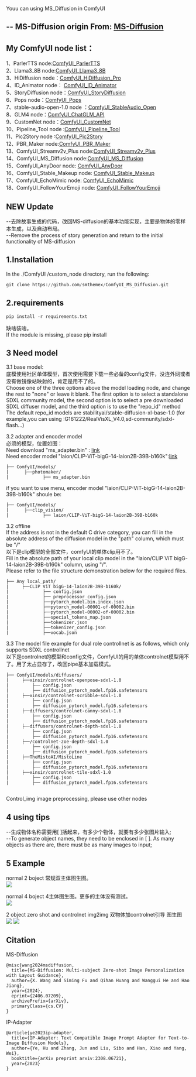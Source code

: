Youu can using MS_Diffusion in ComfyUI 

-- 
MS-Diffusion origin From: [MS-Diffusion](https://github.com/MS-Diffusion/MS-Diffusion)
----
My ComfyUI node list：
-----

1、ParlerTTS node:[ComfyUI_ParlerTTS](https://github.com/smthemex/ComfyUI_ParlerTTS)     
2、Llama3_8B node:[ComfyUI_Llama3_8B](https://github.com/smthemex/ComfyUI_Llama3_8B)      
3、HiDiffusion node：[ComfyUI_HiDiffusion_Pro](https://github.com/smthemex/ComfyUI_HiDiffusion_Pro)   
4、ID_Animator node： [ComfyUI_ID_Animator](https://github.com/smthemex/ComfyUI_ID_Animator)       
5、StoryDiffusion node：[ComfyUI_StoryDiffusion](https://github.com/smthemex/ComfyUI_StoryDiffusion)  
6、Pops node：[ComfyUI_Pops](https://github.com/smthemex/ComfyUI_Pops)   
7、stable-audio-open-1.0 node ：[ComfyUI_StableAudio_Open](https://github.com/smthemex/ComfyUI_StableAudio_Open)        
8、GLM4 node：[ComfyUI_ChatGLM_API](https://github.com/smthemex/ComfyUI_ChatGLM_API)   
9、CustomNet node：[ComfyUI_CustomNet](https://github.com/smthemex/ComfyUI_CustomNet)           
10、Pipeline_Tool node :[ComfyUI_Pipeline_Tool](https://github.com/smthemex/ComfyUI_Pipeline_Tool)    
11、Pic2Story node :[ComfyUI_Pic2Story](https://github.com/smthemex/ComfyUI_Pic2Story)   
12、PBR_Maker node:[ComfyUI_PBR_Maker](https://github.com/smthemex/ComfyUI_PBR_Maker)      
13、ComfyUI_Streamv2v_Plus node:[ComfyUI_Streamv2v_Plus](https://github.com/smthemex/ComfyUI_Streamv2v_Plus)   
14、ComfyUI_MS_Diffusion node:[ComfyUI_MS_Diffusion](https://github.com/smthemex/ComfyUI_MS_Diffusion)   
15、ComfyUI_AnyDoor node: [ComfyUI_AnyDoor](https://github.com/smthemex/ComfyUI_AnyDoor)  
16、ComfyUI_Stable_Makeup node: [ComfyUI_Stable_Makeup](https://github.com/smthemex/ComfyUI_Stable_Makeup)  
17、ComfyUI_EchoMimic node:  [ComfyUI_EchoMimic](https://github.com/smthemex/ComfyUI_EchoMimic)   
18、ComfyUI_FollowYourEmoji node: [ComfyUI_FollowYourEmoji](https://github.com/smthemex/ComfyUI_FollowYourEmoji)   

NEW Update
---
--去除故事生成的代码，改回MS-diffusion的基本功能实现，主要是物体的零样本生成，以及自动布局。   
--Remove the process of story generation and return to the initial functionality of MS-diffusion

1.Installation
-----
  In the ./ComfyUI /custom_node directory, run the following:   

  ``` python 
  git clone https://github.com/smthemex/ComfyUI_MS_Diffusion.git

  ```
2.requirements  
----
```
pip install -r requirements.txt
```
缺啥装啥。   
If the module is missing, please pip install   

3 Need  model 
----
3.1 base model:   
底模使用社区单体模型，首次使用需要下载一些必备的config文件，没连外网或者没有做镜像站映射的，肯定是用不了的。   
Choose one of the three options above the model loading node, and change the rest to "none" or leave it blank. The first option is to select a standalone SDXL community model, the second option is to select a pre downloaded SDXL diffuser model, and the third option is to use the "repo_id" method    
The default repo_id models are stabilityai/stable-diffusion-xl-base-1.0 (for example,you can using :G161222/RealVisXL_V4.0,sd-community/sdxl-flash...)     

3.2 adapter and  encoder model   
必须的模型，位置如图：   
Need download "ms_adapter.bin" : [link](https://huggingface.co/doge1516/MS-Diffusion/tree/main)    
Need encoder model "laion/CLIP-ViT-bigG-14-laion2B-39B-b160k":[link](https://huggingface.co/laion/CLIP-ViT-bigG-14-laion2B-39B-b160k)    

```
├── ComfyUI/models/
|      ├──photomaker/
|             ├── ms_adapter.bin
```
if you want to use menu, encoder model "laion/CLIP-ViT-bigG-14-laion2B-39B-b160k" shoule be:
```
├── ComfyUI/models/
|      ├──clip_vision/
|             ├── laion/CLIP-ViT-bigG-14-laion2B-39B-b160k
```

3.2 offline  
If the address is not in the default C drive category, you can fill in the absolute address of the diffusion model in the "path" column, which must be "/"   
以下是clip模型的全部文件，comfyUI的单体clip用不了。   
Fill in the absolute path of your local clip model in the "laion/CLIP ViT bigG-14-laion2B-39B-b160k" column, using "/".    
Please refer to the file structure demonstration below for the required files.        
```
├── Any local_path/
|     ├──CLIP ViT bigG-14-laion2B-39B-b160k/
|             ├── config.json
|             ├── preprocessor_config.json
|             ├──pytorch_model.bin.index.json
|             ├──pytorch_model-00001-of-00002.bin
|             ├──pytorch_model-00002-of-00002.bin
|             ├──special_tokens_map.json
|             ├──tokenizer.json
|             ├──tokenizer_config.json
|             ├──vocab.json
```

3.3 The model file example for dual role controllnet is as follows, which only supports SDXL controllnet    
以下是controlnet的模型和config文件，ComfyUI的用的单体controlnet模型用不了。用了太占显存了，改回pipe基本加载模式。      
```
├── ComfyUI/models/diffusers/   
|     ├──xinsir/controlnet-openpose-sdxl-1.0    
|         ├── config.json   
|         ├── diffusion_pytorch_model.fp16.safetensors   
|     ├──xinsir/controlnet-scribble-sdxl-1.0   
|         ├── config.json   
|         ├── diffusion_pytorch_model.fp16.safetensors   
|     ├──diffusers/controlnet-canny-sdxl-1.0   
|         ├── config.json   
|         ├── diffusion_pytorch_model.fp16.safetensors   
|     ├──diffusers/controlnet-depth-sdxl-1.0   
|         ├── config.json   
|         ├── diffusion_pytorch_model.fp16.safetensors
|     ├──/controlnet-zoe-depth-sdxl-1.0  
|         ├── config.json   
|         ├── diffusion_pytorch_model.fp16.safetensors
|     ├──TheMistoAI/MistoLine 
|         ├── config.json   
|         ├── diffusion_pytorch_model.fp16.safetensors
|     ├──xinsir/controlnet-tile-sdxl-1.0
|         ├── config.json   
|         ├── diffusion_pytorch_model.fp16.safetensors
   
```
Control_img image preprocessing, please use other nodes     

4 using tips
---
--生成物体名称需要用[  ]括起来，有多少个物体，就要有多少张图片输入;  
--To generate object names, they need to be enclosed in [  ]. As many objects as there are, there must be as many images to input;     

5 Example
----

normal 2 boject 常规双主体图生图。    
![](https://github.com/smthemex/ComfyUI_MS_Diffusion/blob/main/examples/autolayerimg2img.png)

normal 4 boject 4主体图生图。更多的主体没有测试。           
![](https://github.com/smthemex/ComfyUI_MS_Diffusion/blob/main/examples/autolayerimg4img.png)

2 object zero shot and controlnet img2img  双物体加controlnet引导 图生图   
![](https://github.com/smthemex/ComfyUI_MS_Diffusion/blob/main/examples/controlnet%20_obj.png)
![](https://github.com/smthemex/ComfyUI_MS_Diffusion/blob/main/examples/controlnet%20_obj1.png)


Citation
------
MS-Diffusion
```
@misc{wang2024msdiffusion,
  title={MS-Diffusion: Multi-subject Zero-shot Image Personalization with Layout Guidance}, 
  author={X. Wang and Siming Fu and Qihan Huang and Wanggui He and Hao Jiang},
  year={2024},
  eprint={2406.07209},
  archivePrefix={arXiv},
  primaryClass={cs.CV}
}
```

IP-Adapter
```
@article{ye2023ip-adapter,
  title={IP-Adapter: Text Compatible Image Prompt Adapter for Text-to-Image Diffusion Models},
  author={Ye, Hu and Zhang, Jun and Liu, Sibo and Han, Xiao and Yang, Wei},
  booktitle={arXiv preprint arxiv:2308.06721},
  year={2023}
}
```
